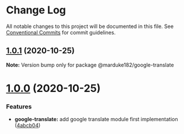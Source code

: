 # Change Log

All notable changes to this project will be documented in this file.
See [Conventional Commits](https://conventionalcommits.org) for commit guidelines.

## [1.0.1](https://github.com/marduke182/foundry/compare/@marduke182/google-translate@1.0.0...@marduke182/google-translate@1.0.1) (2020-10-25)

**Note:** Version bump only for package @marduke182/google-translate

# [1.0.0](https://github.com/marduke182/foundry/compare/@marduke182/google-translate@1.0.0) (2020-10-25)


### Features

* **google-translate:** add google translate module first implementation ([4abcb04](https://github.com/marduke182/foundry/commit/4abcb045ded261674ab0936e0e59e959e01e3497))
